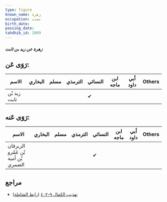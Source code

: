 ```yaml
---
type: figure
known_name: زهرة
occupation: محدث
birth_date:
passing_date:
tahdhib_id: 2009
---
```

##### زهرة عن زيد بن ثابت

## رَوَى عَن:
| الاسم        | البخاري | مسلم | الترمذي | النسائي | ابن ماجه | أبي داود | Others |
| ------------ | ------- | ---- | ------- | ------- | -------- | -------- | ------ |
| زيد بْن ثابت |         |      |         | ✔       |          |          |        |
## رَوَى عَنه:
| الاسم                               | البخاري | مسلم | الترمذي | النسائي | ابن ماجه | أبي داود | Others |
| ----------------------------------- | ------- | ---- | ------- | ------- | -------- | -------- | ------ |
| الزبرقان بْن عَمْرو بْن أمية الضمري |         |      |         | ✔       |          |          |        |
## مراجع
- [تهذيب الكمال ٩-٤٠٢](obsidian://open?vault=Tahdhib-al-Kamal&file=Figures/٢٠٠٩-زهرة%20عن%20زيد%20بن%20ثابت) ([رابط الشاملة](https://shamela.ws/book/3722/4642))